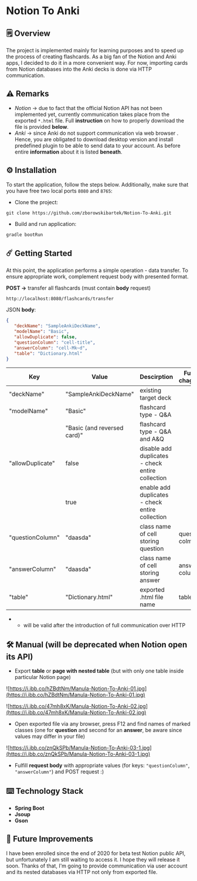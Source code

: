 # Notion To Anki

## 🗒️ Overview

The project is implemented mainly for learning purposes and to speed up the process of creating flashcards. As a big fan of the Notion and Anki apps, I decided to do it in a more convenient way. For now, importing cards from Notion databases into the Anki decks is done via HTTP communication.

## ⚠️ Remarks

- *Notion* → due to fact that the official Notion API has not been implemented yet, currently communication takes place from the exported `*.html` file. Full **instruction** on how to properly download the file is provided **below**.
- *Anki* → since Anki do not support communication via web browser . Hence, you are obligated to download desktop version and install predefined plugin to be able to send data to your account. As before entire **information** about it is listed **beneath**.

## ⚙️ Installation

To start the application, follow the steps below. Additionally, make sure that you have free two local ports `8080` and `8765`:

- Clone the project:

`git clone https://github.com/zborowskibartek/Notion-To-Anki.git`

- Build and run application:

`gradle bootRun`

## ☄️ **Getting Started**

At this point, the application performs a simple operation - data transfer. To ensure appropriate work, complement request body with presented format.

**POST →** transfer all flashcards (must contain **body** request)

`http://localhost:8080/flashcards/transfer`

JSON **body**:

```json
{
   "deckName": "SampleAnkiDeckName",
   "modelName": "Basic",
   "allowDuplicate": false,
   "questionColumn": "cell-title",
   "answerColumn": "cell-Mk~d",
   "table": "Dictionary.html"
}
```

|Key               |Value                            |Descirption                                          |Future chagnes*         |
|------------------|---------------------------------|-----------------------------------------------------|------------------------|
|"deckName"        |"SampleAnkiDeckName"             |existing target deck                                 |                        |
| "modelName"      |"Basic"                          |flashcard type - Q&A                                 |                        |
|                  |"Basic (and reversed card)"      |flashcard type - Q&A and A&Q                         |                        |
|"allowDuplicate"  |false                            |disable add duplicates - check entire collection     |                        |
|                  |true                             |enable add duplicates - check entire collection      |                        |
|"questionColumn"  |"daasda"                         |class name of cell storing question                  |question colmn id       |
|"answerColumn"    |"daasda"                         |class name of cell storing answer                    |answer column id        |
|"table"           |"Dictionary.html"                |exported .html file name                             |table id                |
- * will be valid after the introduction of full communication over HTTP
## 🛠️ Manual (will be deprecated when Notion open its API)

- Export **table** or **page with nested table** (but with only one table inside particular Notion page)

![https://i.ibb.co/hZBdtNm/Manula-Notion-To-Anki-01.jpg](https://i.ibb.co/hZBdtNm/Manula-Notion-To-Anki-01.jpg)

![https://i.ibb.co/47mh8xK/Manula-Notion-To-Anki-02.jpg](https://i.ibb.co/47mh8xK/Manula-Notion-To-Anki-02.jpg)

- Open exported file via any browser, press F12 and find names of marked classes (one for **question** and second for an **answer**, be aware since values may differ in your file)

![https://i.ibb.co/znQkSPb/Manula-Notion-To-Anki-03-1.jpg](https://i.ibb.co/znQkSPb/Manula-Notion-To-Anki-03-1.jpg)

- Fulfill **request body** with appropriate values (for keys: `"questionColumn"`, `"answerColumn"`) and POST request :)

## **⌨️ Technology Stack**

- **Spring Boot**
- **Jsoup**
- **Gson**

## 🗻 **Future Improvements**

I have been enrolled since the end of 2020 for beta test Notion public API, but unfortunately I am still waiting to access it. I hope they will release it soon. Thanks of that, I'm going to provide communication via user account and its nested databases via HTTP not only from exported file.
